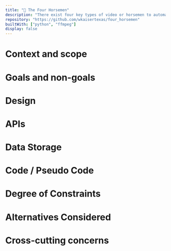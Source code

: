 ```yaml
---
title: "🐴 The Four Horsemen"
description: "There exist four key types of video or horsemen to automated, algorithmic TikTok videos"
repository: "https://github.com/wkaisertexas/four_horsemen"
builtWith: ["python", "ffmpeg"]
display: false
---
```


# Context and scope

# Goals and non-goals

# Design

# APIs

# Data Storage

# Code / Pseudo Code

# Degree of Constraints

# Alternatives Considered

# Cross-cutting concerns
